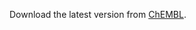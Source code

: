 Download the latest version from [ChEMBL](https://chembl.gitbook.io/chembl-interface-documentation/downloads).
